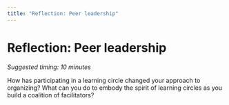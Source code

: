 ```yaml
---
title: "Reflection: Peer leadership"
---
```

# Reflection: Peer leadership

*Suggested timing: 10 minutes* 

How has participating in a learning circle changed your approach to organizing? What can you do to embody the spirit of learning circles as you build a coalition of facilitators?







